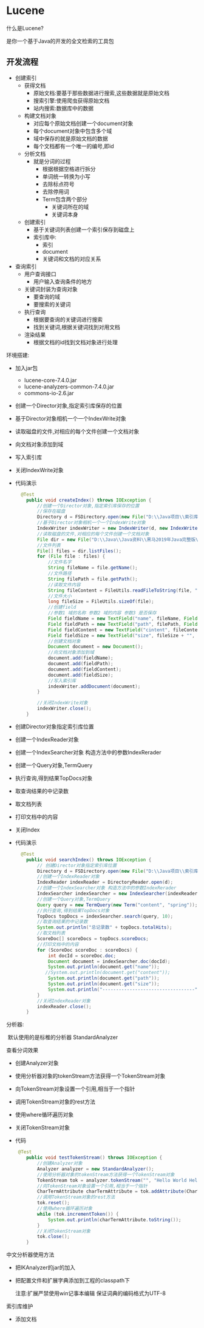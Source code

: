 # Lucene

什么是Lucene?

 是你一个基于Java的开发的全文检索的工具包

## 开发流程

- 创建索引
  - 获得文档
    - 原始文档:要基于那些数据进行搜索,这些数据就是原始文档
    - 搜索引擎:使用爬虫获得原始文档
    - 站内搜索:数据库中的数据
  - 构建文档对象
    - 对应每个原始文档创建一个document对象
    - 每个document对象中包含多个域
    - 域中保存的就是原始文档的数据
    - 每个文档都有一个唯一的编号,即id
  - 分析文档
    - 就是分词的过程
      - 根据根据空格进行拆分
      - 单词统一转换为小写
      - 去除标点符号
      - 去除停用词
      - Term包含两个部分
        - 关键词所在的域
        - 关键词本身
  - 创建索引
    - 基于关键词列表创建一个索引保存到磁盘上
    - 索引库中:
      - 索引
      - document
      - 关键词和文档的对应关系
- 查询索引
  - 用户查询接口
    - 用户输入查询条件的地方
  - 关键词封装为查询对象
    - 要查询的域
    - 要搜索的关键词
  - 执行查询
    - 根据要查询的关键词进行搜索
    - 找到关键词,根据关键词找到对用文档
  - 渲染结果
    - 根据文档的id找到文档对象进行处理

环境搭建:

- 加入jar包

  - lucene-core-7.4.0.jar
  - lucene-analyzers-common-7.4.0.jar
  - commons-io-2.6.jar

- 创建一个Director对象,指定索引库保存的位置

- 基于Director对象相机一个一个IndexWrite对象

- 读取磁盘的文件,对相应的每个文件创建一个文档对象

- 向文档对象添加到域

- 写入索引库

- 关闭IndexWrite对象

- 代码演示

  ```java
    @Test
      public void createIndex() throws IOException {
          //创建一个Director对象,指定索引库保存的位置
          //保存在磁盘
          Directory d = FSDirectory.open(new File("D:\\Java项目\\索引库").toPath());
          //基于Director对象相机一个一个IndexWrite对象
          IndexWriter indexWriter = new IndexWriter(d, new IndexWriterConfig());
          //读取磁盘的文件,对相应的每个文件创建一个文档对象
          File dir = new File("D:\\Java\\Java资料\\黑马2019年Java完整版\\00 讲义+笔记+资料\\10 Lucene\\lucene\\02.参考资料\\searchsource");
          //文件列表
          File[] files = dir.listFiles();
          for (File file : files) {
              //文件名字
              String fileName = file.getName();
              //文件路径
              String filePath = file.getPath();
              //读取文件内容
              String fileContent = FileUtils.readFileToString(file, "UTF-8");
              //文件大小
              long fileSize = FileUtils.sizeOf(file);
              //创建field
              //参数1 域的名称 参数2 域的内容 参数3 是否保存
              Field fieldName = new TextField("name", fileName, Field.Store.YES);
              Field fieldPath = new TextField("path", filePath, Field.Store.YES);
              Field fieldContent = new TextField("cintent", fileContent, Field.Store.YES);
              Field fieldSize = new TextField("size", fileSize + "", Field.Store.YES);
              //创建文档对象
              Document document = new Document();
              //向文档对象添加到域
              document.add(fieldName);
              document.add(fieldPath);
              document.add(fieldContent);
              document.add(fieldSize);
              //写入索引库
              indexWriter.addDocument(document);
          }
  
          //关闭IndexWrite对象
          indexWriter.close();
      }
  ```

- 创建Director对象指定索引库位置

- 创建一个IndexReader对象

- 创建一个IndexSearcher对象 构造方法中的参数IndexRerader

- 创建一个Query对象,TermQuery

- 执行查询,得到结果TopDocs对象

- 取查询结果的中记录数

- 取文档列表

- 打印文档中的内容

- 关闭Index

- 代码演示

  ```java
    @Test
      public void searchIndex() throws IOException {
          // 创建Director对象指定索引库位置
          Directory d = FSDirectory.open(new File("D:\\Java项目\\索引库").toPath());
          //创建一个IndexReader对象
          IndexReader indexReader = DirectoryReader.open(d);
          //创建一个IndexSearcher对象 构造方法中的参数IndexRerader
          IndexSearcher indexSearcher = new IndexSearcher(indexReader);
          //创建一个Query对象,TermQuery
          Query query = new TermQuery(new Term("content", "spring"));
          //执行查询,得到结果TopDocs对象
          TopDocs topDocs = indexSearcher.search(query, 10);
          //取查询结果的中记录数
          System.out.println("总记录数" + topDocs.totalHits);
          //取文档列表
          ScoreDoc[] scoreDocs = topDocs.scoreDocs;
          //打印文档中的内容
          for (ScoreDoc scoreDoc : scoreDocs) {
              int docId = scoreDoc.doc;
              Document document = indexSearcher.doc(docId);
              System.out.println(document.get("name"));
             //System.out.println(document.get("content"));
              System.out.println(document.get("path"));
              System.out.println(document.get("size"));
              System.out.println("----------------------------------");
          }
          //关闭IndexReader对象
          indexReader.close();
      }
  ```

分析器:

​	默认使用的是标椎的分析器 StandardAnalyzer

查看分词效果

- 创建Analyzer对象

- 使用分析器对象的tokenStream方法获得一个TokenStream对象

- 向TokenStream对象设置一个引用,相当于一个指针

- 调用TokenStream对象的rest方法

- 使用where循环遍历对象

- 关闭TokenStream对象

- 代码

  ```java
   @Test
      public void testTokenStream() throws IOException {
          //创建Analyzer对象
          Analyzer analyzer = new StandardAnalyzer();
          //使用分析器对象的tokenStream方法获得一个TokenStream对象
          TokenStream tok = analyzer.tokenStream("", "Hello World Hello llll");
          //向TokenStream对象设置一个引用,相当于一个指针
          CharTermAttribute charTermAttribute = tok.addAttribute(CharTermAttribute.class);
          //调用TokenStream对象的rest方法
          tok.reset();
          //使用where循环遍历对象
          while (tok.incrementToken()) {
              System.out.println(charTermAttribute.toString());
          }
          //关闭TokenStream对象
          tok.close();
      }
  ```

中文分析器使用方法

- 把IKAnalyzer的jar的加入

- 把配置文件和扩展字典添加到工程的classpath下

  注意:扩展严禁使用win记事本编辑 保证词典的编码格式为UTF-8

索引库维护

- 添加文档
